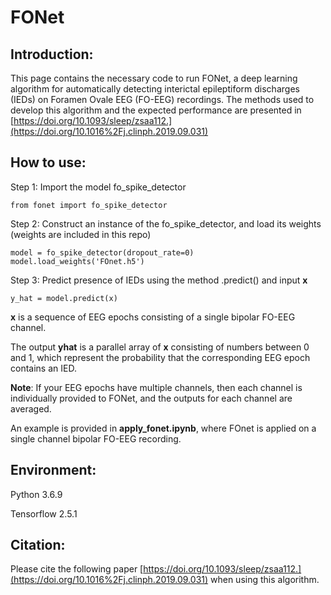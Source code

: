 # FONet

## Introduction:
This page contains the necessary code to run FONet, a deep learning algorithm for automatically detecting interictal epileptiform discharges (IEDs) on Foramen Ovale EEG (FO-EEG) recordings. The methods used to develop this algorithm and the expected performance are presented in [https://doi.org/10.1093/sleep/zsaa112.](https://doi.org/10.1016%2Fj.clinph.2019.09.031)

## How to use:
Step 1: Import the model fo_spike_detector
```
from fonet import fo_spike_detector
```

Step 2: Construct an instance of the fo_spike_detector, and load its weights (weights are included in this repo)
```
model = fo_spike_detector(dropout_rate=0)
model.load_weights('FOnet.h5')
```

Step 3: Predict presence of IEDs using the method .predict() and input **x**
```
y_hat = model.predict(x)
```

**x** is a sequence of EEG epochs consisting of a single bipolar FO-EEG channel.

The output **yhat** is a parallel array of **x** consisting of numbers between 0 and 1, which represent the probability that the corresponding EEG epoch contains an IED.

**Note**: If your EEG epochs have multiple channels, then each channel is individually provided to FONet, and the outputs for each channel are averaged.

An example is provided in **apply_fonet.ipynb**, where FOnet is applied on a single channel bipolar FO-EEG recording.

## Environment:
Python 3.6.9

Tensorflow 2.5.1

## Citation:

Please cite the following paper [https://doi.org/10.1093/sleep/zsaa112.](https://doi.org/10.1016%2Fj.clinph.2019.09.031) when using this algorithm. 

